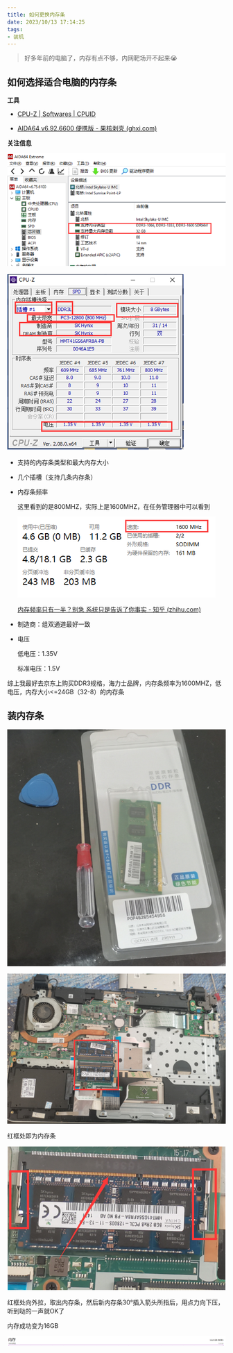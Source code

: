 ```yaml
---
title: 如何更换内存条
date: 2023/10/13 17:14:25
tags:
- 装机
---
```


> 好多年前的电脑了，内存有点不够，内网靶场开不起来😭

## 如何选择适合电脑的内存条

**工具**

- [CPU-Z | Softwares | CPUID](https://www.cpuid.com/softwares/cpu-z.htm)

- [AIDA64 v6.92.6600 便携版 - 果核剥壳 (ghxi.com)](https://www.ghxi.com/aida64e.html)

**关注信息**

![image-20231013172841674](../images/image-20231013172841674.png)

![image-20231013173124433](../images/image-20231013173124433.png)

- 支持的内存条类型和最大内存大小

- 几个插槽（支持几条内存条）

- 内存条频率

  这里看到的是800MHZ，实际上是1600MHZ，在任务管理器中可以看到

  ![image-20231013171158829](../images/image-20231013171158829.png)

  [内存频率只有一半？别急 系统只是告诉了你事实 - 知乎 (zhihu.com)](https://zhuanlan.zhihu.com/p/462005732)

- 制造商：组双通道最好一致

- 电压

  低电压：1.35V

  标准电压：1.5V

综上我最好去京东上购买DDR3规格，海力士品牌，内存条频率为1600MHZ，低电压，内存大小<=24GB（32-8）的内存条



## 装内存条

![image-20231013173501162](../images/image-20231013173501162.png)

![image-20231013173651787](../images/image-20231013173651787.png)

红框处即为内存条

![image-20231013173919923](../images/image-20231013173919923.png)

红框处向外拉，取出内存条，然后新内存条30°插入箭头所指后，用点力向下压，听到哒的一声就OK了

内存成功变为16GB

![image-20231013174123502](../images/image-20231013174123502.png)



